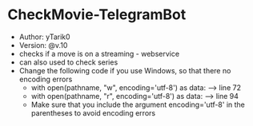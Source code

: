 # CheckMovie-TelegramBot
- Author: yTarik0
- Version: @v.10
- checks if a move is on a streaming - webservice
- can also used to check series
- Change the following code if you use Windows, so that there no encoding errors
  - with open(pathname, "w", encoding='utf-8') as data: --> line 72
  - with open(pathname, "r", encoding='utf-8') as data: --> line 94
  - Make sure that you include the argument encoding='utf-8' in the parentheses to avoid encoding errors

